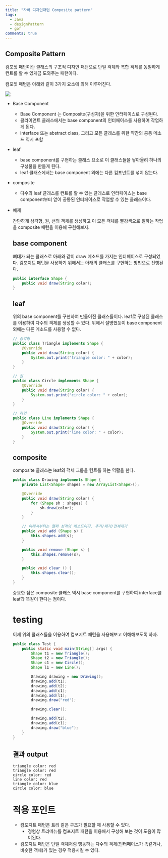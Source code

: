 ```yaml
---
title: "자바 디자인패턴 Composite pattern"
tags:
  - Java
  - designPattern
  - gof
comments: true
---
```


## Composite Pattern

컴포짓 패턴이란 클래스의 구조적 디자인 패턴으로 단일 객체와 복합 객체를 동일하게 컨트롤 할 수 있게끔 도와주는 패턴이다.

컴포짓 패턴은 아래와 같이 3가지 요소에 의해 이루어진다.

![](https://upload.wikimedia.org/wikipedia/commons/thumb/5/5a/Composite_UML_class_diagram_%28fixed%29.svg/480px-Composite_UML_class_diagram_%28fixed%29.svg.png)

* Base Component
  * Base Component 는 Composite(구성자)을 위한 인터페이스로 구성된다.
  * 클라이언트 클래스에서는 base component의 인터페이스를 사용하여 작업하게 된다.
  * interface 또는 abstract class, 그리고 모든 클래스를 위한 약간의 공통 메소드 역시 포함
* leaf
  * base component를 구현하는 클래스 요소로 이 클래스들을 쌓아올려 하나의 구성물을 만들게 된다.
  * leaf 클래스에서는 base component 외에는 다른 컴포넌트를 섞지 않는다.
* composite
  * 다수의 leaf 클래스를 컨트롤 할 수 있는 클래스로 인터페이스는 base component부터 얻어 공통된 인터페이스로 작업할 수 있는 클래스이다.

* 예제

  간단하게 삼각형, 원, 선의 객체를 생성하고 이 모든 객체를 빨강색으로 칠하는 작업을 composite 패턴을 이용해 구현해보자.

  ## base component

  뼈대가 되는 클래스로 아래와 같이 draw 메소드를 가지는 인터페이스로 구성되었다. 컴포지트 패턴을 사용하기 위해서는 아래의 클래스를 구현하는 방법으로 진행된다.

  ```java
  public interface Shape {
      public void draw(String color);
  }
  ```

  ## leaf

  위의 base component를 구현하여 만들어진 클래스들이다. leaf로 구성된 클래스를 이용하여 다수의 객체를 생성할 수 있다. 위에서 설명했듯이 base component 외에는 다른 메소드를 사용할 수 없다.

  ```java
  // 삼각형
  public class Triangle implements Shape {
      @Override
      public void draw(String color) {
          System.out.print("triangle color: " + color);
      }
  }
  
  // 원
  public class Circle implements Shape {
      @Override
      public void draw(String color) {
          System.out.print("circle color: " + color);
      }
  }
  
  // 라인
  public class Line implements Shape {
      @Override
      public void draw(String color) {
          System.out.print("line color: " + color);
      }
  }
  ```

  ## composite

  composite 클래스는 leaf의 객체 그룹을 컨트롤 하는 역활을 한다.

  ```java
  public class Drawing implements Shape {
      private List<Shape> shapes = new ArrayList<Shape>();
  
      @Override
      public void draw(String color) {
          for (Shape sh : shapes) {
              sh.draw(color);
          }
      }
  
      // 아래서부터는 헬퍼 성격의 메소드이다. 추가/제거/전체제거
      public void add (Shape s) {
          this.shapes.add(s);
      }
  
      public void remove (Shape s) {
          this.shapes.remove(s);
      }
  
      public void clear () {
          this.shapes.clear();
      }
  }
  ```

  중요한 점은 composite 클래스 역시 base component를 구현하여 interface를 leaf과 똑같이 한다는 점이다.

  # testing

  이제 위의 클래스들을 이용하여 컴포지트 패턴을 사용해보고 이해해보도록 하자.

  ```java
  public class Test {
      public static void main(String[] args) {
          Shape t1 = new Triangle();
          Shape t2 = new Triangle();
          Shape c1 = new Circle();
          Shape l1 = new Line();
  
          Drawing drawing = new Drawing();
          drawing.add(t1);
          drawing.add(t2);
          drawing.add(c1);
          drawing.add(l1);
          drawing.draw("red");
  
          drawing.clear();
  
          drawing.add(t2);
          drawing.add(c1);
          drawing.draw("blue");
      }
  }
  ```

  ## 결과 output

  ```text
  triangle color: red
  triangle color: red
  circle color: red
  line color: red
  triangle color: blue
  circle color: blue
  ```

  # 적용 포인트

  - 컴포지트 패턴은 트리 같은 구조가 필요할 때 사용할 수 있다.
    - 경험상 트리메뉴를 컴포지트 패턴을 이용해서 구성해 보는 것이 도움이 많이된다.
  - 컴포지트 패턴은 단일 객체처럼 행동하는 다수의 객체(인터페이스가 똑같거나, 비슷한 객체)가 있는 경우 적용시킬 수 있다.
